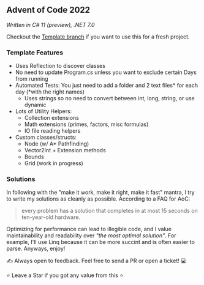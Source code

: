 ## Advent of Code 2022

*Written in C# 11 (preview), .NET 7.0*

Checkout the <a href="https://github.com/Libberator/AoC22/tree/Template">Template branch</a> if you want to use this for a fresh project.

### Template Features
- Uses Reflection to discover classes
- No need to update Program.cs unless you want to exclude certain Days from running
- Automated Tests: You just need to add a folder and 2 text files* for each day (*with the right names)
	- Uses strings so no need to convert between int, long, string, or use dynamic
- Lots of Utility Helpers:
	- Collection extensions
	- Math extensions (primes, factors, misc formulas)
	- IO file reading helpers
- Custom classes/structs:
	- Node (w/ A* Pathfinding)
	- Vector2Int + Extension methods
	- Bounds
	- Grid (work in progress)

### Solutions
In following with the "make it work, make it right, make it fast" mantra, I try to write my solutions as cleanly as possible.
According to a FAQ for AoC:
> every problem has a solution that completes in at most 15 seconds on ten-year-old hardware.

Optimizing for performance can lead to illegible code, and I value maintainability and readability over *"the most optimal solution"*. 
For example, I'll use Linq because it can be more succint and is often easier to parse. Anyways, enjoy!

:writing_hand: Always open to feedback. Feel free to send a PR or open a ticket! :computer: 

:star: Leave a Star if you got any value from this :star:
